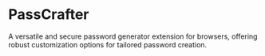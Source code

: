 # PassCrafter
A versatile and secure password generator extension for browsers, offering robust customization options for tailored password creation.
